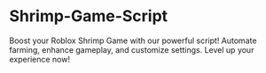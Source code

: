 # Shrimp-Game-Script
Boost your Roblox Shrimp Game with our powerful script! Automate farming, enhance gameplay, and customize settings. Level up your experience now!
